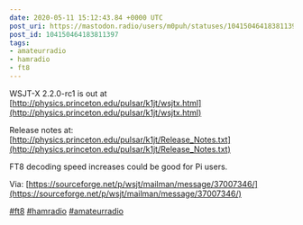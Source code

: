 ```yaml
---
date: 2020-05-11 15:12:43.84 +0000 UTC
post_uri: https://mastodon.radio/users/m0puh/statuses/104150464183811397
post_id: 104150464183811397
tags:
- amateurradio
- hamradio
- ft8
---
```

WSJT-X 2.2.0-rc1 is out at [http://physics.princeton.edu/pulsar/k1jt/wsjtx.html](http://physics.princeton.edu/pulsar/k1jt/wsjtx.html)

Release notes at: [http://physics.princeton.edu/pulsar/k1jt/Release_Notes.txt](http://physics.princeton.edu/pulsar/k1jt/Release_Notes.txt)

FT8 decoding speed increases could be good for Pi users.

Via: [https://sourceforge.net/p/wsjt/mailman/message/37007346/](https://sourceforge.net/p/wsjt/mailman/message/37007346/)

[#ft8](https://mastodon.radio/tags/ft8) [#hamradio](https://mastodon.radio/tags/hamradio) [#amateurradio](https://mastodon.radio/tags/amateurradio)


